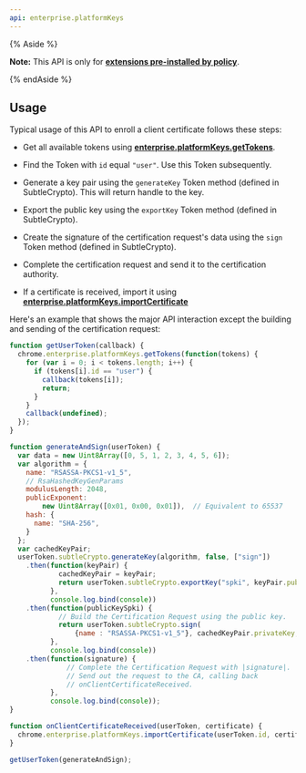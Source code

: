 ```yaml
---
api: enterprise.platformKeys
---
```


{% Aside %}

**Note:** This API is only for **[extensions pre-installed by policy][1]**.

{% endAside %}

## Usage

Typical usage of this API to enroll a client certificate follows these steps:

- Get all available tokens using **[enterprise.platformKeys.getTokens][2]**.

- Find the Token with `id` equal `"user"`. Use this Token subsequently.

- Generate a key pair using the `generateKey` Token method (defined in SubtleCrypto). This will return handle to the key.

- Export the public key using the `exportKey` Token method (defined in SubtleCrypto).

- Create the signature of the certification request's data using the `sign` Token method (defined in SubtleCrypto).

- Complete the certification request and send it to the certification authority.

- If a certificate is received, import it using **[enterprise.platformKeys.importCertificate][3]**

Here's an example that shows the major API interaction except the building and sending of the certification request:

```js
function getUserToken(callback) {
  chrome.enterprise.platformKeys.getTokens(function(tokens) {
    for (var i = 0; i < tokens.length; i++) {
      if (tokens[i].id == "user") {
        callback(tokens[i]);
        return;
      }
    }
    callback(undefined);
  });
}

function generateAndSign(userToken) {
  var data = new Uint8Array([0, 5, 1, 2, 3, 4, 5, 6]);
  var algorithm = {
    name: "RSASSA-PKCS1-v1_5",
    // RsaHashedKeyGenParams
    modulusLength: 2048,
    publicExponent:
        new Uint8Array([0x01, 0x00, 0x01]),  // Equivalent to 65537
    hash: {
      name: "SHA-256",
    }
  };
  var cachedKeyPair;
  userToken.subtleCrypto.generateKey(algorithm, false, ["sign"])
    .then(function(keyPair) {
            cachedKeyPair = keyPair;
            return userToken.subtleCrypto.exportKey("spki", keyPair.publicKey);
          },
          console.log.bind(console))
    .then(function(publicKeySpki) {
            // Build the Certification Request using the public key.
            return userToken.subtleCrypto.sign(
                {name : "RSASSA-PKCS1-v1_5"}, cachedKeyPair.privateKey, data);
          },
          console.log.bind(console))
    .then(function(signature) {
              // Complete the Certification Request with |signature|.
              // Send out the request to the CA, calling back
              // onClientCertificateReceived.
          },
          console.log.bind(console));
}

function onClientCertificateReceived(userToken, certificate) {
  chrome.enterprise.platformKeys.importCertificate(userToken.id, certificate);
}

getUserToken(generateAndSign);
```

[1]: https://support.google.com/chrome/a/answer/1375694?hl=en
[2]: /docs/extensions/enterprise_platformKeys#method-getTokens
[3]: /docs/extensions/enterprise_platformKeys#method-importCertificate
